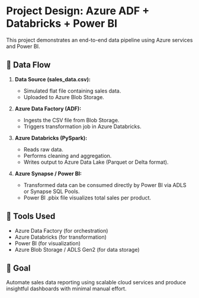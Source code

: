 # Project Design: Azure ADF + Databricks + Power BI

This project demonstrates an end-to-end data pipeline using Azure services and Power BI.

## 🔄 Data Flow

1. **Data Source (sales_data.csv):**
   - Simulated flat file containing sales data.
   - Uploaded to Azure Blob Storage.

2. **Azure Data Factory (ADF):**
   - Ingests the CSV file from Blob Storage.
   - Triggers transformation job in Azure Databricks.

3. **Azure Databricks (PySpark):**
   - Reads raw data.
   - Performs cleaning and aggregation.
   - Writes output to Azure Data Lake (Parquet or Delta format).

4. **Azure Synapse / Power BI:**
   - Transformed data can be consumed directly by Power BI via ADLS or Synapse SQL Pools.
   - Power BI .pbix file visualizes total sales per product.

## 🧰 Tools Used
- Azure Data Factory (for orchestration)
- Azure Databricks (for transformation)
- Power BI (for visualization)
- Azure Blob Storage / ADLS Gen2 (for data storage)

## 🚀 Goal
Automate sales data reporting using scalable cloud services and produce insightful dashboards with minimal manual effort.
